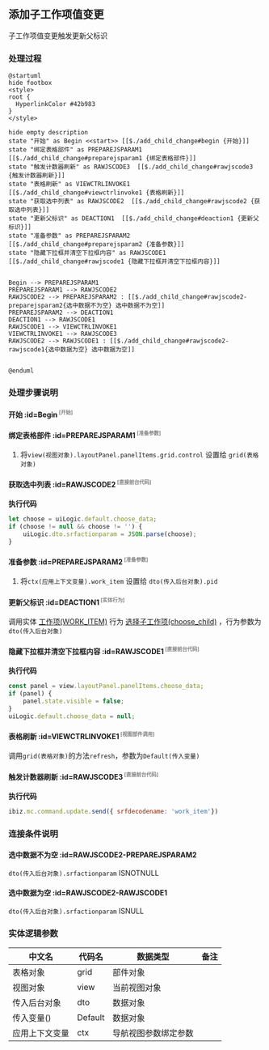 ## 添加子工作项值变更 <!-- {docsify-ignore-all} -->

   子工作项值变更触发更新父标识

### 处理过程

```plantuml
@startuml
hide footbox
<style>
root {
  HyperlinkColor #42b983
}
</style>

hide empty description
state "开始" as Begin <<start>> [[$./add_child_change#begin {开始}]]
state "绑定表格部件" as PREPAREJSPARAM1  [[$./add_child_change#preparejsparam1 {绑定表格部件}]]
state "触发计数器刷新" as RAWJSCODE3  [[$./add_child_change#rawjscode3 {触发计数器刷新}]]
state "表格刷新" as VIEWCTRLINVOKE1  [[$./add_child_change#viewctrlinvoke1 {表格刷新}]]
state "获取选中列表" as RAWJSCODE2  [[$./add_child_change#rawjscode2 {获取选中列表}]]
state "更新父标识" as DEACTION1  [[$./add_child_change#deaction1 {更新父标识}]]
state "准备参数" as PREPAREJSPARAM2  [[$./add_child_change#preparejsparam2 {准备参数}]]
state "隐藏下拉框并清空下拉框内容" as RAWJSCODE1  [[$./add_child_change#rawjscode1 {隐藏下拉框并清空下拉框内容}]]


Begin --> PREPAREJSPARAM1
PREPAREJSPARAM1 --> RAWJSCODE2
RAWJSCODE2 --> PREPAREJSPARAM2 : [[$./add_child_change#rawjscode2-preparejsparam2{选中数据不为空} 选中数据不为空]]
PREPAREJSPARAM2 --> DEACTION1
DEACTION1 --> RAWJSCODE1
RAWJSCODE1 --> VIEWCTRLINVOKE1
VIEWCTRLINVOKE1 --> RAWJSCODE3
RAWJSCODE2 --> RAWJSCODE1 : [[$./add_child_change#rawjscode2-rawjscode1{选中数据为空} 选中数据为空]]


@enduml
```


### 处理步骤说明

#### 开始 :id=Begin<sup class="footnote-symbol"> <font color=gray size=1>[开始]</font></sup>




#### 绑定表格部件 :id=PREPAREJSPARAM1<sup class="footnote-symbol"> <font color=gray size=1>[准备参数]</font></sup>



1. 将`view(视图对象).layoutPanel.panelItems.grid.control` 设置给  `grid(表格对象)`

#### 获取选中列表 :id=RAWJSCODE2<sup class="footnote-symbol"> <font color=gray size=1>[直接前台代码]</font></sup>



<p class="panel-title"><b>执行代码</b></p>

```javascript
let choose = uiLogic.default.choose_data;
if (choose != null && choose != '') {
    uiLogic.dto.srfactionparam = JSON.parse(choose);
}
```

#### 准备参数 :id=PREPAREJSPARAM2<sup class="footnote-symbol"> <font color=gray size=1>[准备参数]</font></sup>



1. 将`ctx(应用上下文变量).work_item` 设置给  `dto(传入后台对象).pid`

#### 更新父标识 :id=DEACTION1<sup class="footnote-symbol"> <font color=gray size=1>[实体行为]</font></sup>



调用实体 [工作项(WORK_ITEM)](module/ProjMgmt/work_item.md) 行为 [选择子工作项(choose_child)](module/ProjMgmt/work_item#行为) ，行为参数为`dto(传入后台对象)`

#### 隐藏下拉框并清空下拉框内容 :id=RAWJSCODE1<sup class="footnote-symbol"> <font color=gray size=1>[直接前台代码]</font></sup>



<p class="panel-title"><b>执行代码</b></p>

```javascript
const panel = view.layoutPanel.panelItems.choose_data;
if (panel) {
    panel.state.visible = false;
}
uiLogic.default.choose_data = null;
```

#### 表格刷新 :id=VIEWCTRLINVOKE1<sup class="footnote-symbol"> <font color=gray size=1>[视图部件调用]</font></sup>



调用`grid(表格对象)`的方法`refresh`，参数为`Default(传入变量)`
#### 触发计数器刷新 :id=RAWJSCODE3<sup class="footnote-symbol"> <font color=gray size=1>[直接前台代码]</font></sup>



<p class="panel-title"><b>执行代码</b></p>

```javascript
ibiz.mc.command.update.send({ srfdecodename: 'work_item'})
```

### 连接条件说明
#### 选中数据不为空 :id=RAWJSCODE2-PREPAREJSPARAM2

```dto(传入后台对象).srfactionparam``` ISNOTNULL
#### 选中数据为空 :id=RAWJSCODE2-RAWJSCODE1

```dto(传入后台对象).srfactionparam``` ISNULL


### 实体逻辑参数

|    中文名   |    代码名    |  数据类型      |备注 |
| --------| --------| --------  | --------   |
|表格对象|grid|部件对象||
|视图对象|view|当前视图对象||
|传入后台对象|dto|数据对象||
|传入变量(<i class="fa fa-check"/></i>)|Default|数据对象||
|应用上下文变量|ctx|导航视图参数绑定参数||
